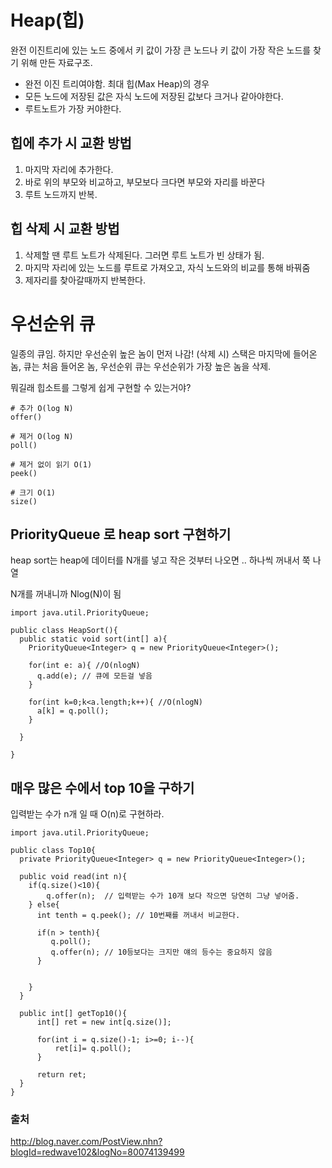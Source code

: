 # Heap(힙)
완전 이진트리에 있는 노드 중에서 키 값이 가장 큰 노드나 키 값이 가장 작은 노드를 찾기 위해 만든 자료구조.


* 완전 이진 트리여야함.
최대 힙(Max Heap)의 경우
* 모든 노드에 저장된 값은 자식 노드에 저장된 값보다 크거나 같아야한다.
* 루트노트가 가장 커야한다.

## 힙에 추가 시 교환 방법

1. 마지막 자리에 추가한다.
2. 바로 위의 부모와 비교하고, 부모보다 크다면 부모와 자리를 바꾼다
3. 루트 노드까지 반복.

## 힙 삭제 시 교환 방법

1. 삭제할 땐 루트 노트가 삭제된다. 그러면 루트 노트가 빈 상태가 됨.
2. 마지막 자리에 있는 노드를 루트로 가져오고, 자식 노드와의 비교를 통해 바꿔줌
3. 제자리를 찾아갈때까지 반복한다.


# 우선순위 큐

일종의 큐임.
하지만 우선순위 높은 놈이 먼저 나감! (삭제 시)
스택은 마지막에 들어온 놈,
큐는 처음 들어온 놈,
우선순위 큐는 우선순위가 가장 높은 놈을 삭제.

뭐길래 힙소트를 그렇게 쉽게 구현할 수 있는거야?


```
# 추가 O(log N)
offer()

# 제거 O(log N)
poll()

# 제거 없이 읽기 O(1)
peek()

# 크기 O(1)
size()
```


## PriorityQueue 로 heap sort 구현하기

heap sort는 heap에 데이터를 N개를 넣고 작은 것부터 나오면 ..
하나씩 꺼내서 쭉 나열

N개를 꺼내니까 Nlog(N)이 됨

```
import java.util.PriorityQueue;

public class HeapSort(){
  public static void sort(int[] a){
    PriorityQueue<Integer> q = new PriorityQueue<Integer>();

    for(int e: a){ //O(nlogN)
      q.add(e); // 큐에 모든걸 넣음
    }

    for(int k=0;k<a.length;k++){ //O(nlogN)
      a[k] = q.poll();
    }

  }

}
```

## 매우 많은 수에서 top 10을 구하기
입력받는 수가 n개 일 때 O(n)로 구현하라.

```
import java.util.PriorityQueue;

public class Top10{
  private PriorityQueue<Integer> q = new PriorityQueue<Integer>();

  public void read(int n){
    if(q.size()<10){
        q.offer(n);  // 입력받는 수가 10개 보다 작으면 당연히 그냥 넣어줌.
    } else{
      int tenth = q.peek(); // 10번째를 꺼내서 비교한다.

      if(n > tenth){
         q.poll();
         q.offer(n); // 10등보다는 크지만 얘의 등수는 중요하지 않음
      }


    }
  }

  public int[] getTop10(){
      int[] ret = new int[q.size()];

      for(int i = q.size()-1; i>=0; i--){
          ret[i]= q.poll();
      }

      return ret;
  }
}
```


### 출처

http://blog.naver.com/PostView.nhn?blogId=redwave102&logNo=80074139499
